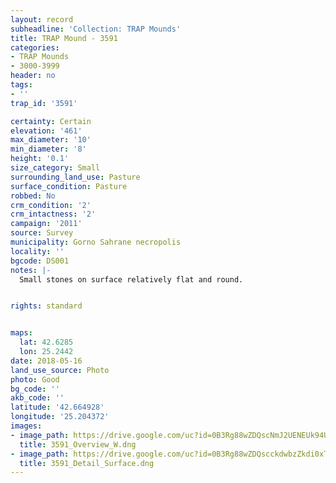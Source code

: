 ```yaml
---
layout: record
subheadline: 'Collection: TRAP Mounds'
title: TRAP Mound - 3591
categories:
- TRAP Mounds
- 3000-3999
header: no
tags:
- ''
trap_id: '3591'

certainty: Certain
elevation: '461'
max_diameter: '10'
min_diameter: '8'
height: '0.1'
size_category: Small
surrounding_land_use: Pasture
surface_condition: Pasture
robbed: No
crm_condition: '2'
crm_intactness: '2'
campaign: '2011'
source: Survey
municipality: Gorno Sahrane necropolis
locality: ''
bgcode: DS001
notes: |-
  Small stones on surface relatively flat and round.


rights: standard


maps:
  lat: 42.6285
  lon: 25.2442
date: 2018-05-16
land_use_source: Photo
photo: Good
bg_code: ''
akb_code: ''
latitude: '42.664928'
longitude: '25.204372'
images:
- image_path: https://drive.google.com/uc?id=0B3Rg88wZDQscNmJ2UENEUk94UUE
  title: 3591_Overview_W.dng
- image_path: https://drive.google.com/uc?id=0B3Rg88wZDQscckdwbzZkdi0xTTg
  title: 3591_Detail_Surface.dng
---
```


